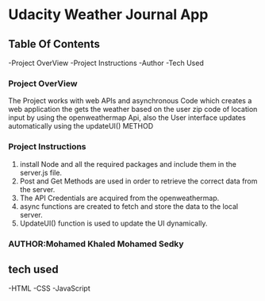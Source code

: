 # Udacity Weather Journal App

## Table Of Contents
-Project OverView
-Project Instructions
-Author
-Tech Used


### Project OverView
The Project works with web APIs and asynchronous Code which creates a web application the gets the weather based on the user zip code of location input by using the openweathermap Api, also the User interface updates automatically using the updateUI() METHOD

### Project Instructions


1. install Node and all the required packages and include them in the server.js file.
2. Post and Get Methods are used in order to retrieve the correct data from the server.
3. The API Credentials are acquired from the openweathermap.
4. async functions are created to fetch and store the data to the local server. 
5. UpdateUI() function is used to update the UI dynamically.

### AUTHOR:Mohamed Khaled Mohamed Sedky

## tech used
-HTML
-CSS
-JavaScript